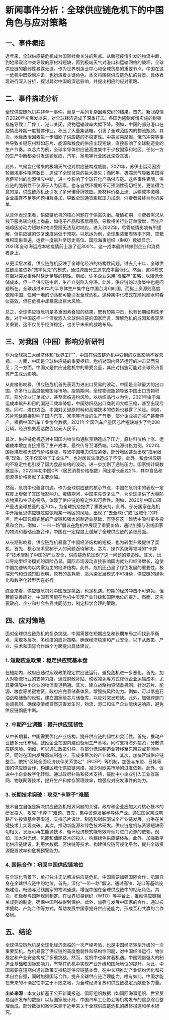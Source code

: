 # 新闻事件分析：全球供应链危机下的中国角色与应对策略

## 一、事件概括

近年来，全球供应链危机成为国际社会关注的焦点。从新冠疫情引发的物流中断，到地缘政治冲突导致的原材料短缺，再到极端天气对港口和运输网络的破坏，全球供应链的脆弱性暴露无遗。作为世界制造业中心和全球贸易的重要节点，中国在这一危机中既受到冲击，也扮演着关键角色。本文将围绕供应链危机的背景、具体表现进行深入分析，探讨其对中国的深远影响，并提出相应的应对策略。

## 二、事件描述分析

全球供应链危机并非单一事件，而是一系列复杂因素交织的结果。首先，新冠疫情自2020年初爆发以来，对全球经济造成了深重打击。各国为遏制疫情实施的封锁措施导致工厂停工、港口关闭，货物运输效率大幅下降。例如，中国的部分港口在疫情高峰期一度暂停作业，积压了大量集装箱，引发了全球范围内的物流瓶颈。其次，地缘政治因素进一步加剧了供应链的不稳定性。中美贸易摩擦、俄乌冲突等事件导致关键原材料如芯片、能源和粮食的供应出现短缺，直接影响了全球制造业的生产节奏。以芯片为例，全球半导体供应链高度集中于少数国家和地区，任何一方的生产中断都会引发连锁反应，汽车、家电等行业因此深受其害。

此外，气候变化带来的极端天气也对供应链构成威胁。2021年，苏伊士运河因货轮搁浅事件阻塞数日，造成了全球贸易的巨大损失；而同年，极端天气导致美国得克萨斯州的能源供应中断，进一步影响了全球石化产品供应链。这些事件表明，供应链的脆弱性不仅源于人为因素，也与自然环境的不可预测性密切相关。更值得注意的是，供应链危机还引发了多米诺骨牌效应。原材料价格上涨、运输成本激增、企业库存不足等问题相互叠加，导致全球通货膨胀压力加剧，消费者最终为危机买单。

从具体表现来看，供应链危机的核心问题在于供需失衡。疫情初期，消费者需求从线下服务转向线上商品，如电子产品和家居用品，导致相关行业订单激增，而生产端却因劳动力短缺和物流受阻无法及时响应。进入2022年，尽管疫情影响有所缓解，但供应链的恢复速度远低于预期。以航运为例，全球集装箱周转率下降、空箱堆积现象普遍，运费一度飙升至历史高位。国际海事组织（IMO）数据显示，2021年全球海运成本较疫情前上涨了近300%，这一成本最终转嫁到企业和消费者身上。

从更深层次看，供应链危机反映了全球化经济的结构性问题。过去几十年，全球供应链高度依赖“效率优先”的模式，通过跨国分工追求成本最低化。然而，这种模式在面对突发事件时缺乏足够的韧性。例如，许多企业采用“零库存”策略，以降低仓储成本，但一旦供应链中断，生产立刻陷入停滞。此外，供应链的过度集中也是问题所在。全球超过80%的半导体生产集中在中国台湾和韩国，而稀土资源则高度依赖中国，任何一地的动荡都可能引发全球危机。这种集中化模式在顺风顺水时看似高效，但在危机中却暴露出巨大风险。

总之，全球供应链危机是多重因素叠加的结果，既有短期冲击，也有长期结构性矛盾。对于中国这样一个深度嵌入全球供应链的国家而言，理解危机的成因和表现至关重要，这不仅关乎经济稳定，也关乎未来的战略布局。

## 三、对我国（中国）影响分析研判

作为全球第二大经济体和“世界工厂”，中国在供应链危机中受到的双重影响不容忽视。一方面，中国是全球供应链的重要枢纽，危机对国内经济运行的冲击显而易见；另一方面，中国又是供应链危机中的重要变量，其应对措施可能对全球经济复苏产生深远影响。

从直接影响看，供应链危机首先表现为进出口贸易的波动。中国是全球最大的出口国，许多行业高度依赖国际市场。疫情期间，全球物流瓶颈导致中国出口货物积压，部分企业订单减少，甚至面临违约风险。以纺织品行业为例，2021年由于海运成本飙升和目的国港口效率降低，中国纺织品出口商利润大幅压缩，甚至出现亏损。同时，进口方面，中国对关键原材料和高端技术的依赖也暴露了风险。例如，芯片短缺直接影响了国内汽车、家电等行业的生产节奏，部分企业被迫减产甚至停产。根据中国汽车工业协会数据，2021年全国汽车产量因芯片短缺减少了约200万辆，经济损失高达数百亿元人民币。

其次，供应链危机还对中国国内物价和通胀预期造成了压力。原材料价格上涨、运输成本增加直接推高了生产成本，最终传导至消费端。以能源价格为例，2021年国际煤炭和天然气价格暴涨，导致中国电力供应紧张，部分地区甚至出现“拉闸限电”现象。这不仅影响了工业生产，也对居民生活造成了不便。此外，粮食供应链的不稳定性也引发了国内食品价格的波动，进一步加剧了通胀压力。国家统计局数据显示，2022年初中国CPI（居民消费价格指数）同比增长超过2%，其中食品和能源类价格贡献了主要涨幅。

然而，危机中也蕴含机遇。作为全球供应链的核心节点，中国在危机中的表现一定程度上增强了其国际影响力。疫情期间，中国率先恢复生产，为全球提供了大量防疫物资和生活必需品，体现了供应链的稳定性和可靠性。例如，2020年中国口罩产量占全球总量的近70%，为全球抗疫提供了重要支持。此外，部分国家在危机中开始反思供应链过度依赖某一地区的风险，出现了“去全球化”或“区域化”的呼声，而中国凭借完整的产业链和强大的制造业基础，有望在这一趋势中吸引更多投资和合作。例如，“一带一路”倡议在危机中展现了重要价值，通过加强与沿线国家的物流和基础设施合作，中国在一定程度上缓解了全球供应链的紧张局面。

从长期影响看，供应链危机暴露了中国经济结构的短板，也为转型升级提供了契机。首先，核心技术受制于人的问题亟待解决。芯片、操作系统等领域的“卡脖子”技术限制了中国的产业安全，供应链危机加剧了这一问题的紧迫性。其次，出口导向型经济模式的风险凸显。国际市场波动直接影响国内就业和经济增长，迫使中国加速转向以内需为主的经济结构。此外，危机还凸显了绿色发展的重要性。极端天气和资源短缺表明，原有的高耗能、高污染发展模式不可持续，供应链的绿色化和数字化转型势在必行。

综合来看，供应链危机对中国既是挑战，也是机遇。短期的经济冲击不可避免，但若能妥善应对，中国有可能在危机中实现产业升级和国际地位的提升。然而，这需要政府、企业和社会各界共同努力，制定科学合理的策略。

## 四、应对策略

面对全球供应链危机的复杂挑战，中国需要在短期应急和长期布局之间找到平衡点，采取多层次、多维度的应对策略，确保经济稳定和产业安全。以下从政策、产业、技术和国际合作四个方面提出具体建议。

### 1. 短期应急政策：稳定供应链基本盘

在短期内，政府应通过宏观政策稳定供应链运行，避免危机进一步恶化。首先，加大对物流行业的支持力度。通过财政补贴、税收减免等方式降低企业运输成本，尤其要保障中小企业的物流渠道畅通。其次，建立战略物资储备机制。针对芯片、能源、粮食等关键物资，政府应完善储备体系，增强抗风险能力。例如，可以借鉴石油战略储备的经验，建立国家级芯片储备库，以应对突发短缺。此外，加强跨部门协调机制，确保疫情或自然灾害发生时，物流、港口和生产企业能快速响应，避免供应链彻底中断。

### 2. 中期产业调整：提升供应链韧性

从中长期看，中国需要优化产业结构，提升供应链的韧性和灵活性。首先，推动产业链多元化布局。鼓励企业在国内建设备用生产基地，同时支持海外投资，分散供应链风险。例如，可以通过政策引导，将部分低端制造业转移至东南亚或非洲地区，同时在国内发展高端制造业，形成多层次的产业体系。其次，加快区域供应链整合。依托“区域全面经济伙伴关系协定”（RCEP）等机制，加强与东盟、日韩等国的供应链合作，构建区域化供应链网络，减少对欧美市场的过度依赖。此外，促进中小企业数字化转型。通过政府补贴和技术支持，鼓励中小企业引入工业互联网、物联网等技术，提升生产和库存管理效率，增强应对突发事件的能力。

### 3. 长期技术突破：攻克“卡脖子”难题

技术自立自强是解决供应链危机根源问题的关键。政府和企业应加大对核心技术的研发投入，攻克“卡脖子”难题。首先，集中资源发展半导体产业。通过国家集成电路产业投资基金等渠道，支持芯片设计、制造和封装测试全产业链发展，力争在关键技术上实现突破。其次，推动新能源和绿色技术研发。供应链危机与资源短缺密切相关，发展可再生能源技术、循环经济模式能有效降低对进口资源的依赖。例如，加大对光伏、风能和储能技术的投入，构建绿色供应链体系。此外，加强数字化供应链建设。利用大数据、区块链等技术，构建供应链可视化平台，提升全球资源配置效率和危机预警能力。

### 4. 国际合作：巩固中国供应链地位

在全球化背景下，单打独斗无法解决供应链危机，中国需要加强国际合作，巩固自身在全球供应链中的地位。首先，深化“一带一路”倡议。通过高铁、港口等基础设施建设，畅通与沿线国家的物流通道，增强中国在全球供应链中的枢纽角色。其次，积极参与国际规则制定。在世界贸易组织（WTO）等平台上，推动供应链相关规则的制定，确保中国利益得到保护。此外，加强与发展中国家的合作。通过技术援助、产能合作等方式，帮助发展中国家提升供应链能力，形成互利共赢的合作格局。

## 五、结论

全球供应链危机是全球化经济面临的一次严峻考验，也是中国经济转型升级的一次重要契机。危机暴露了供应链的高度脆弱性和结构性问题，对中国经济运行、物价稳定和产业安全构成了多重挑战。然而，危机中也孕育着机遇。中国凭借强大的制造业基础和国际影响力，有望在危机中实现产业升级和国际地位的提升。为此，中国需要在短期内通过政策支持稳定供应链基本盘，在中长期推动产业结构优化和技术自立自强，同时加强国际合作，提升全球供应链治理能力。唯有如此，中国才能在未来的不确定性中立于不败之地，为全球经济复苏和供应链稳定贡献更多力量。

**出处来源**：本文分析基于公开新闻报道、国际组织数据（如国际海事组织、世界贸易组织发布的数据）以及国家统计局、中国汽车工业协会等机构发布的信息综合整理而成。部分数据和案例来源于近年来关于全球供应链危机的媒体报道和学术研究。